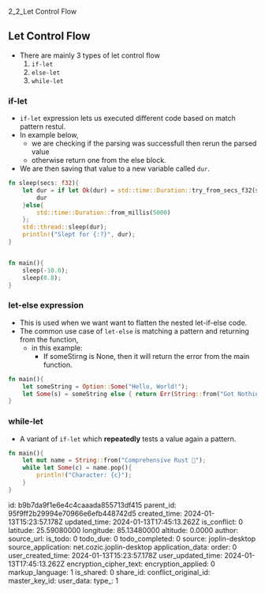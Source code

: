 2_2_Let Control Flow

## Let Control Flow
- There are mainly 3 types of let control flow 
	1. `if-let`
	2. `else-let`
	3. `while-let`

### if-let
- `if-let` expression lets us executed different code based on match pattern restul.
- In  example below,
	-  we are checking if the parsing was successfull then rerun the parsed value
	-  otherwise return one from the else block.
- We are then saving that value to a new variable called `dur`.
```rust
fn sleep(secs: f32){
	let dur = if let Ok(dur) = std::time::Duration::try_from_secs_f32(secs){
		dur
	}else{
		std::time::Duration::from_millis(5000)
	};
	std::thread::sleep(dur);
	println!("Slept for {:?}", dur);
}


fn main(){
	sleep(-10.0);
	sleep(0.8);
}
```


### let-else expression
- This is used when we want want to flatten the nested let-if-else code.
-  The common use case of `let-else` is matching a pattern and returning from the function,
	-  in this example:
		-  If someStirng is None, then it will return the error from the main function.
```rust
fn main(){
	let someString = Option::Some("Hello, World!");
	let Some(s) = someString else { return Err(String::from("Got Nothing"));}
}
```

### while-let
- A variant of `if-let` which **repeatedly** tests a value again a pattern.
```rust
fn main(){
	let mut name = String::from("Comprehensive Rust 🦀");
	while let Some(c) = name.pop(){
		println!("Character: {c}");
	}
}
```

id: b9b7da9f1e6e4c4caaada855713df415
parent_id: 95f9ff2b29994e70966e6efb448742d5
created_time: 2024-01-13T15:23:57.178Z
updated_time: 2024-01-13T17:45:13.262Z
is_conflict: 0
latitude: 25.59080000
longitude: 85.13480000
altitude: 0.0000
author: 
source_url: 
is_todo: 0
todo_due: 0
todo_completed: 0
source: joplin-desktop
source_application: net.cozic.joplin-desktop
application_data: 
order: 0
user_created_time: 2024-01-13T15:23:57.178Z
user_updated_time: 2024-01-13T17:45:13.262Z
encryption_cipher_text: 
encryption_applied: 0
markup_language: 1
is_shared: 0
share_id: 
conflict_original_id: 
master_key_id: 
user_data: 
type_: 1